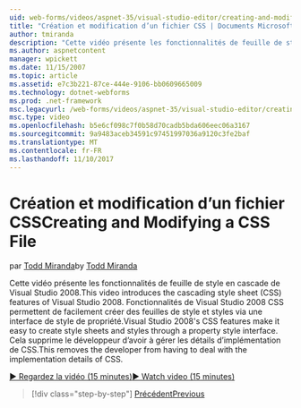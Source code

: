 ```yaml
---
uid: web-forms/videos/aspnet-35/visual-studio-editor/creating-and-modifying-a-css-file
title: "Création et modification d’un fichier CSS | Documents Microsoft"
author: tmiranda
description: "Cette vidéo présente les fonctionnalités de feuille de style en cascade de Visual Studio 2008. Fonctionnalités de Visual Studio 2008 CSS facilitent la création de feuilles de style un..."
ms.author: aspnetcontent
manager: wpickett
ms.date: 11/15/2007
ms.topic: article
ms.assetid: e7c3b221-87ce-444e-9106-bb0609665009
ms.technology: dotnet-webforms
ms.prod: .net-framework
msc.legacyurl: /web-forms/videos/aspnet-35/visual-studio-editor/creating-and-modifying-a-css-file
msc.type: video
ms.openlocfilehash: b5e6cf098c7f0b58d70cadb5bda606eec06a3167
ms.sourcegitcommit: 9a9483aceb34591c97451997036a9120c3fe2baf
ms.translationtype: MT
ms.contentlocale: fr-FR
ms.lasthandoff: 11/10/2017
---
```

<a name="creating-and-modifying-a-css-file"></a><span data-ttu-id="955f6-104">Création et modification d’un fichier CSS</span><span class="sxs-lookup"><span data-stu-id="955f6-104">Creating and Modifying a CSS File</span></span>
====================
<span data-ttu-id="955f6-105">par [Todd Miranda](https://github.com/tmiranda)</span><span class="sxs-lookup"><span data-stu-id="955f6-105">by [Todd Miranda](https://github.com/tmiranda)</span></span>

<span data-ttu-id="955f6-106">Cette vidéo présente les fonctionnalités de feuille de style en cascade de Visual Studio 2008.</span><span class="sxs-lookup"><span data-stu-id="955f6-106">This video introduces the cascading style sheet (CSS) features of Visual Studio 2008.</span></span> <span data-ttu-id="955f6-107">Fonctionnalités de Visual Studio 2008 CSS permettent de facilement créer des feuilles de style et styles via une interface de style de propriété.</span><span class="sxs-lookup"><span data-stu-id="955f6-107">Visual Studio 2008's CSS features make it easy to create style sheets and styles through a property style interface.</span></span> <span data-ttu-id="955f6-108">Cela supprime le développeur d’avoir à gérer les détails d’implémentation de CSS.</span><span class="sxs-lookup"><span data-stu-id="955f6-108">This removes the developer from having to deal with the implementation details of CSS.</span></span>

[<span data-ttu-id="955f6-109">&#9654; Regardez la vidéo (15 minutes)</span><span class="sxs-lookup"><span data-stu-id="955f6-109">&#9654; Watch video (15 minutes)</span></span>](https://channel9.msdn.com/Blogs/ASP-NET-Site-Videos/creating-and-modifying-a-css-file)

>[!div class="step-by-step"]
[<span data-ttu-id="955f6-110">Précédent</span><span class="sxs-lookup"><span data-stu-id="955f6-110">Previous</span></span>](quick-tour-of-the-visual-studio-2008-integrated-development-environment.md)
